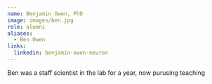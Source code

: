 ```yaml
---
name: Benjamin Owen, PhD
image: images/ben.jpg
role: alumni
aliases:
  - Ben Owen
links:
  linkedin: benjamin-owen-neuron
---
```

Ben was a staff scientist in the lab for a year, now purusing teaching
